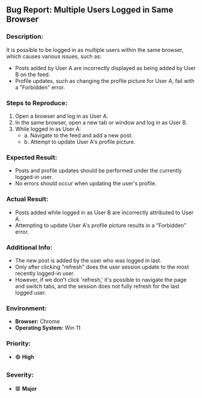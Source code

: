 ## Bug Report: Multiple Users Logged in Same Browser

### Description:
It is possible to be logged in as multiple users within the same browser, which causes various issues, such as:
- Posts added by User A are incorrectly displayed as being added by User B on the feed.
- Profile updates, such as changing the profile picture for User A, fail with a "Forbidden" error.

### Steps to Reproduce:
1. Open a browser and log in as User A.
2. In the same browser, open a new tab or window and log in as User B.
3. While logged in as User A:
    - a. Navigate to the feed and add a new post.
    - b. Attempt to update User A's profile picture.

### Expected Result:
- Posts and profile updates should be performed under the currently logged-in user.
- No errors should occur when updating the user's profile.

### Actual Result:
- Posts added while logged in as User B are incorrectly attributed to User A.
- Attempting to update User A's profile picture results in a "Forbidden" error.

### Additional Info:
- The new post is added by the user who was logged in last.
- Only after clicking "refresh" does the user session update to the most recently logged-in user.
- However, if we don't click 'refresh,' it's possible to navigate the page and switch tabs, and the session does not fully refresh for the last logged user.

### Environment:
- **Browser:** Chrome
- **Operating System:** Win 11

### Priority: 
- 🟢 **High**

### Severity: 
- 🟥 **Major**
